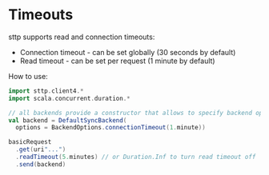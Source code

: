 # Timeouts

sttp supports read and connection timeouts:

* Connection timeout - can be set globally (30 seconds by default)
* Read timeout - can be set per request (1 minute by default)

How to use:

```scala mdoc:compile-only
import sttp.client4.*
import scala.concurrent.duration.*

// all backends provide a constructor that allows to specify backend options
val backend = DefaultSyncBackend(
  options = BackendOptions.connectionTimeout(1.minute))

basicRequest
  .get(uri"...")
  .readTimeout(5.minutes) // or Duration.Inf to turn read timeout off
  .send(backend)
```
